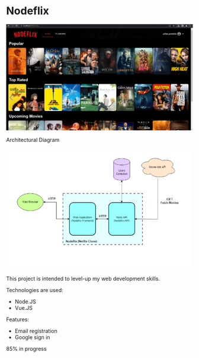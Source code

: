 # Nodeflix

![alt text](https://github.com/wibawaarif/Nodeflix/blob/main/Homepage.png)

Architectural Diagram

<img src="https://github.com/wibawaarif/Nodeflix/blob/main/Nodeflix-Architectural-Diagram.png" width="500" />

This project is intended to level-up my web development skills.

Technologies are used: 
  - Node.JS
  - Vue.JS

Features:
  - Email registration
  - Google sign in
  
  85% in progress
